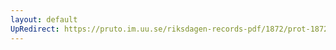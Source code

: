 ```yaml
---
layout: default
UpRedirect: https://pruto.im.uu.se/riksdagen-records-pdf/1872/prot-1872--ak--327/prot-1872--ak--327_001.pdf
---
```

